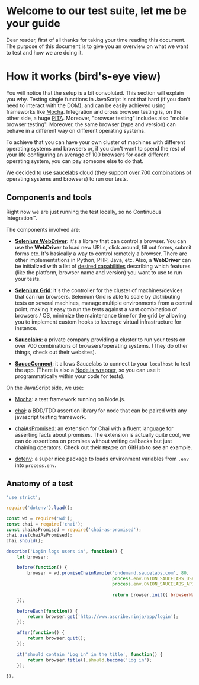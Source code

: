 # Welcome to our test suite, let me be your guide

Dear reader, first of all thanks for taking your time reading this document.
The purpose of this document is to give you an overview on what we want to test
and how we are doing it.


# How it works (bird's-eye view)

You will notice that the setup is a bit convoluted. This section will explain
you why.  Testing single functions in JavaScript is not that hard (if you don't
need to interact with the DOM), and can be easily achieved using frameworks
like [Mocha](https://mochajs.org/). Integration and cross browser testing is,
on the other side, a huge [PITA](https://saucelabs.com/selenium/selenium-grid).
Moreover, "browser testing" includes also "mobile browser testing". Moreover,
the same browser (type and version) can behave in a different way on different
operating systems.

To achieve that you can have your own cluster of machines with different
operating systems and browsers or, if you don't want to spend the rest of your
life configuring an average of 100 browsers for each different operating
system, you can pay someone else to do that.

We decided to use [saucelabs](https://saucelabs.com/) cloud (they support [over
700 combinations](https://saucelabs.com/platforms/) of operating systems and
browsers) to run our tests.


## Components and tools

Right now we are just running the test locally, so no Continuous Integration™.

The components involved are:
 - **[Selenium WebDriver](https://www.npmjs.com/package/wd)**: it's a library
   that can control a browser.  You can use the **WebDriver** to load new URLs,
   click around, fill out forms, submit forms etc.  It's basically a way to
   control remotely a browser. There are other implementations in Python, PHP,
   Java, etc. Also, a **WebDriver** can be initialized with a list of [desired
   capabilities](https://code.google.com/p/selenium/wiki/DesiredCapabilities)
   describing which features (like the platform, browser name and version) you
   want to use to run your tests.

 - **[Selenium Grid](https://github.com/SeleniumHQ/selenium/wiki/Grid2)**: it's
   the controller for the cluster of machines/devices that can run browsers.
   Selenium Grid is able to scale by distributing tests on several machines,
   manage multiple environments from a central point, making it easy to run the
   tests against a vast combination of browsers / OS, minimize the maintenance
   time for the grid by allowing you to implement custom hooks to leverage
   virtual infrastructure for instance.

 - **[Saucelabs](https://saucelabs.com/)**: a private company providing a
   cluster to run your tests on over 700 combinations of browsers/operating
   systems. (They do other things, check out their websites).

 - **[SauceConnect](https://wiki.saucelabs.com/display/DOCS/Setting+Up+Sauce+Connect)**:
   it allows Saucelabs to connect to your `localhost` to test the app.  (There
   is also a [Node.js wrapper](https://www.npmjs.com/package/sauce-connect), so
   you can use it programmatically within your code for tests).


On the JavaScript side, we use:
 - [Mocha](https://mochajs.org/): a test framework running on Node.js.

 - [chai](http://chaijs.com/): a BDD/TDD assertion library for node that can be
   paired with any javascript testing framework.

 - [chaiAsPromised](https://github.com/domenic/chai-as-promised/): an extension
   for Chai with a fluent language for asserting facts about promises. The
   extension is actually quite cool, we can do assertions on promises without
   writing callbacks but just chaining operators. Check out their `README` on
   GitHub to see an example.

 - [dotenv](https://github.com/motdotla/dotenv): a super nice package to loads
   environment variables from `.env` into `process.env`.


## Anatomy of a test

```javascript
'use strict';

require('dotenv').load();

const wd = require('wd');
const chai = require('chai');
const chaiAsPromised = require('chai-as-promised');
chai.use(chaiAsPromised);
chai.should();
```


```javascript
describe('Login logs users in', function() {
    let browser;

    before(function() {
        browser = wd.promiseChainRemote('ondemand.saucelabs.com', 80,
                                        process.env.ONION_SAUCELABS_USER || 'ascribe',
                                        process.env.ONION_SAUCELABS_APIKEY || 'b072b4f2-6302-42f6-a25d-47162666ca66');

                                        return browser.init({ browserName: 'chrome' });
    });

    beforeEach(function() {
        return browser.get('http://www.ascribe.ninja/app/login');
    });

    after(function() {
        return browser.quit();
    });

    it('should contain "Log in" in the title', function() {
        return browser.title().should.become('Log in');
    });

});
```

